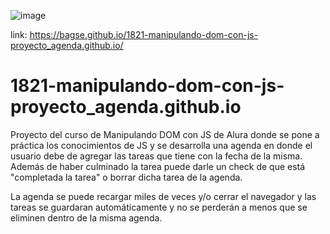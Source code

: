 ![image](https://user-images.githubusercontent.com/102260190/188701162-b4123918-9b20-4f6a-abb8-7d4fa8125352.png)

link: https://bagse.github.io/1821-manipulando-dom-con-js-proyecto_agenda.github.io/ 

# 1821-manipulando-dom-con-js-proyecto_agenda.github.io

Proyecto del curso de Manipulando DOM con JS de Alura donde se pone a práctica los conocimientos de JS y se desarrolla una agenda en donde el usuario debe de agregar las tareas que tiene con la fecha de la misma. Además de haber culminado la tarea puede darle un check de que está "completada la tarea" o borrar dicha tarea de la agenda.

La agenda se puede recargar miles de veces y/o cerrar el navegador y las tareas se guardaran automáticamente y no se perderán a menos que se eliminen dentro de la misma agenda.
